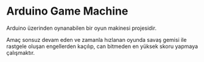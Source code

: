 # Arduino Game Machine
 Arduino üzerinden oynanabilen bir oyun makinesi projesidir. 

Amaç sonsuz devam eden ve zamanla hızlanan oyunda savaş gemisi ile rastgele oluşan engellerden kaçılıp, can bitmeden en yüksek skoru yapmaya çalışmaktır.
